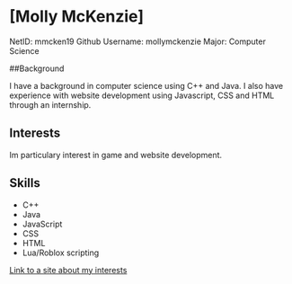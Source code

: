 # [Molly McKenzie]

NetID: mmcken19
Github Username: mollymckenzie
Major: Computer Science

##Background

I have a background in computer science using C++ and Java. I also have experience with website development using Javascript, CSS and HTML through an internship. 

## Interests

Im particulary interest in game and website development.

## Skills

 * C++
 * Java
 * JavaScript
 * CSS
 * HTML
 * Lua/Roblox scripting

 [Link to a site about my interests](https://sites.google.com/view/mollymckenziegithw1/home)
